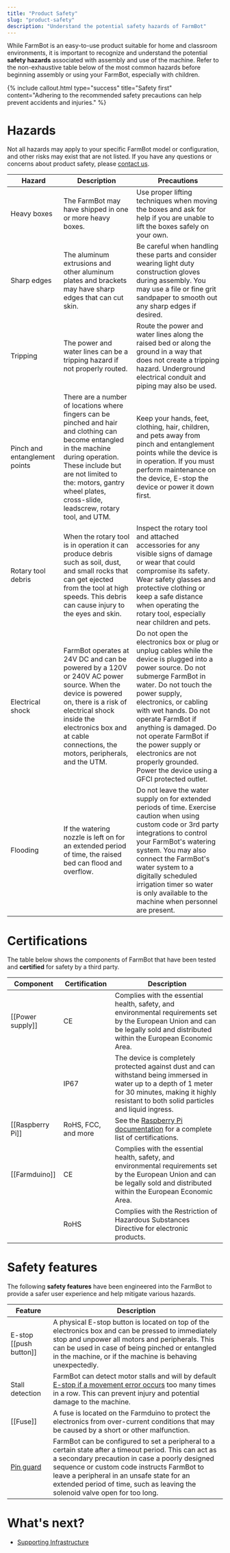 ```yaml
---
title: "Product Safety"
slug: "product-safety"
description: "Understand the potential safety hazards of FarmBot"
---
```


While FarmBot is an easy-to-use product suitable for home and classroom environments, it is important to recognize and understand the potential **safety hazards** associated with assembly and use of the machine. Refer to the non-exhaustive table below of the most common hazards before beginning assembly or using your FarmBot, especially with children.

{%
include callout.html
type="success"
title="Safety first"
content="Adhering to the recommended safety precautions can help prevent accidents and injuries."
%}

# Hazards

Not all hazards may apply to your specific FarmBot model or configuration, and other risks may exist that are not listed. If you have any questions or concerns about product safety, please [contact us](mailto:contact@farm.bot).

|Hazard|Description|Precautions|
|------|-----------|-----------|
|Heavy boxes|The FarmBot may have shipped in one or more heavy boxes.|Use proper lifting techniques when moving the boxes and ask for help if you are unable to lift the boxes safely on your own.
|Sharp edges|The aluminum extrusions and other aluminum plates and brackets may have sharp edges that can cut skin.|Be careful when handling these parts and consider wearing light duty construction gloves during assembly. You may use a file or fine grit sandpaper to smooth out any sharp edges if desired.
|Tripping|The power and water lines can be a tripping hazard if not properly routed.|Route the power and water lines along the raised bed or along the ground in a way that does not create a tripping hazard. Underground electrical conduit and piping may also be used.
|Pinch and entanglement points|There are a number of locations where fingers can be pinched and hair and clothing can become entangled in the machine during operation. These include but are not limited to the: motors, gantry wheel plates, cross-slide, leadscrew, rotary tool, and UTM.|Keep your hands, feet, clothing, hair, children, and pets away from pinch and entanglement points while the device is in operation. If you must perform maintenance on the device, E-stop the device or power it down first.
|Rotary tool debris|When the rotary tool is in operation it can produce debris such as soil, dust, and small rocks that can get ejected from the tool at high speeds. This debris can cause injury to the eyes and skin.|Inspect the rotary tool and attached accessories for any visible signs of damage or wear that could compromise its safety. Wear safety glasses and protective clothing or keep a safe distance when operating the rotary tool, especially near children and pets.
|Electrical shock|FarmBot operates at 24V DC and can be powered by a 120V or 240V AC power source. When the device is powered on, there is a risk of electrical shock inside the electronics box and at cable connections, the motors, peripherals, and the UTM.|Do not open the electronics box or plug or unplug cables while the device is plugged into a power source. Do not submerge FarmBot in water. Do not touch the power supply, electronics, or cabling with wet hands. Do not operate FarmBot if anything is damaged. Do not operate FarmBot if the power supply or electronics are not properly grounded. Power the device using a GFCI protected outlet.
|Flooding|If the watering nozzle is left on for an extended period of time, the raised bed can flood and overflow.|Do not leave the water supply on for extended periods of time. Exercise caution when using custom code or 3rd party integrations to control your FarmBot's watering system. You may also connect the FarmBot's water system to a digitally scheduled irrigation timer so water is only available to the machine when personnel are present.

# Certifications

The table below shows the components of FarmBot that have been tested and **certified** for safety by a third party.

|Component|Certification|Description|
|---------|-------------|-----------|
|[[Power supply]]|CE|Complies with the essential health, safety, and environmental requirements set by the European Union and can be legally sold and distributed within the European Economic Area.
|<i></i>|IP67|The device is completely protected against dust and can withstand being immersed in water up to a depth of 1 meter for 30 minutes, making it highly resistant to both solid particles and liquid ingress.
|[[Raspberry Pi]]|RoHS, FCC, and more|See the [Raspberry Pi documentation](https://pip.raspberrypi.com/) for a complete list of certifications.
|[[Farmduino]]|CE|Complies with the essential health, safety, and environmental requirements set by the European Union and can be legally sold and distributed within the European Economic Area.
|<i></i>|RoHS|Complies with the Restriction of Hazardous Substances Directive for electronic products.

# Safety features

The following **safety features** have been engineered into the FarmBot to provide a safer user experience and help mitigate various hazards.

|Feature|Description|
|-------|-----------|
|E-stop [[push button]]|A physical E-stop button is located on top of the electronics box and can be pressed to immediately stop and unpower all motors and peripherals. This can be used in case of being pinched or entangled in the machine, or if the machine is behaving unexpectedly.
|Stall detection|FarmBot can detect motor stalls and will by default [E-stop if a movement error occurs](https://my.farm.bot/app/designer/settings?highlight=e-stop_on_movement_error) too many times in a row. This can prevent injury and potential damage to the machine.
|[[Fuse]]|A fuse is located on the Farmduino to protect the electronics from over-current conditions that may be caused by a short or other malfunction.
|[Pin guard](https://my.farm.bot/app/designer/settings?highlight=pin_guard)|FarmBot can be configured to set a peripheral to a certain state after a timeout period. This can act as a secondary precaution in case a poorly designed sequence or custom code instructs FarmBot to leave a peripheral in an unsafe state for an extended period of time, such as leaving the solenoid valve open for too long.

# What's next?

 * [Supporting Infrastructure](../supporting-infrastructure.md)
